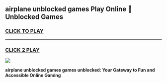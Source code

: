 
## airplane unblocked games Play Online 👋 Unblocked Games
<h3>
<a href="https://premium.freeplayer.one?title=airplane_unblocked_games&ref=19F">CLICK TO PLAY</a></h3>
<hr>

<h3>
<a href="https://premium.freeplayer.one?title=airplane_unblocked_games&ref=19F">CLICK 2 PLAY</a>
  
</h3>

<a href="https://premium.freeplayer.one?title=airplane_unblocked_games&ref=19F"><img src="https://clearcache.store/games.png"></a>


**airplane unblocked games games unblocked: Your Gateway to Fun and Accessible Online Gaming**
